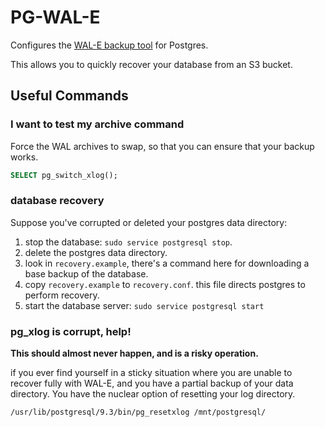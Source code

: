 # PG-WAL-E

Configures the [WAL-E backup tool](https://github.com/wal-e/wal-e) for Postgres.

This allows you to quickly recover your database from an S3 bucket.

## Useful Commands

### I want to test my archive command

Force the WAL archives to swap, so that you can ensure that your backup works.

```sql
SELECT pg_switch_xlog();
```

### database recovery

Suppose you've corrupted or deleted your postgres data directory:

1. stop the database: `sudo service postgresql stop`.
2. delete the postgres data directory.
3. look in `recovery.example`, there's a command here for downloading a base
  backup of the database.
4. copy `recovery.example` to `recovery.conf`. this file directs postgres to perform recovery.
5. start the database server: `sudo service postgresql start`

### pg_xlog is corrupt, help!

**This should almost never happen, and is a risky operation.**

if you ever find yourself in a sticky situation where you are unable to recover fully with WAL-E, and you have a partial backup of your data directory. You have the nuclear option of resetting your log directory.

```shell
/usr/lib/postgresql/9.3/bin/pg_resetxlog /mnt/postgresql/
```
